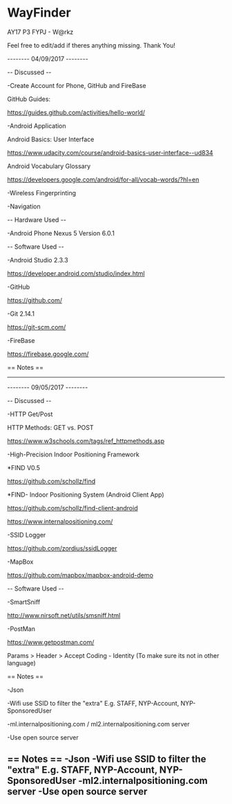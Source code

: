 # WayFinder

AY17 P3 FYPJ  - W@rkz

Feel free to edit/add if theres anything missing. Thank You!

-------- 04/09/2017  --------

-- Discussed  --

-Create Account for Phone, GitHub and FireBase

GitHub Guides:

https://guides.github.com/activities/hello-world/


-Android Application

Android Basics: User Interface

https://www.udacity.com/course/android-basics-user-interface--ud834


Android Vocabulary Glossary

https://developers.google.com/android/for-all/vocab-words/?hl=en


-Wireless Fingerprinting


-Navigation


-- Hardware Used  --

-Android Phone Nexus 5 Version 6.0.1


-- Software Used --

-Android Studio 2.3.3

https://developer.android.com/studio/index.html


-GitHub

https://github.com/


-Git 2.14.1

https://git-scm.com/


-FireBase

https://firebase.google.com/


== Notes ==

--------------------------------

-------- 09/05/2017 --------

-- Discussed  --

-HTTP Get/Post

HTTP Methods: GET vs. POST

https://www.w3schools.com/tags/ref_httpmethods.asp


-High-Precision Indoor Positioning Framework

*FIND V0.5

https://github.com/schollz/find


*FIND- Indoor Positioning System (Android Client App)

https://github.com/schollz/find-client-android

https://www.internalpositioning.com/


-SSID Logger

https://github.com/zordius/ssidLogger


-MapBox

https://github.com/mapbox/mapbox-android-demo


-- Software Used  --

-SmartSniff

http://www.nirsoft.net/utils/smsniff.html


-PostMan

https://www.getpostman.com/


Params > Header > Accept Coding  - Identity (To make sure its not in other language)


== Notes ==

-Json

-Wifi use SSID to filter the "extra" E.g. STAFF, NYP-Account, NYP-SponsoredUser

-ml.internalpositioning.com / ml2.internalpositioning.com server

-Use open source server

== Notes ==
-Json
-Wifi use SSID to filter the "extra" E.g. STAFF, NYP-Account, NYP-SponsoredUser
-ml2.internalpositioning.com server 
-Use open source server
--------------------------------
